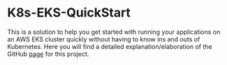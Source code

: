 # K8s-EKS-QuickStart

This is a solution to help you get started with running your applications on an AWS EKS cluster quickly without having to know ins and outs of Kubernetes. Here you will find a detailed explanation/elaboration of the GitHub [page](https://mkejriwal270.github.io/K8s-EKS-QuickStart) for this project.
